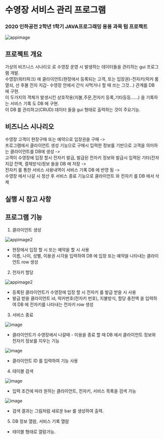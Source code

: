 # 수영장 서비스 관리 프로그램
### 2020 인하공전 2학년 1학기 JAVA프로그래밍 응용 과목 텀 프로젝트
![appimage](https://user-images.githubusercontent.com/53043464/209839490-8948fc52-b238-4d52-bc54-09eb9eed6ece.png)

## 프로젝트 개요
가상의 비즈니스 시나리오 로 수영장 운영 시 발생하는 데이터들을 관리하는 gui 프로그램 개발.<br>
수영장(워터파크) 에 클라이언트(현장에서 등록되는 고객, 또는 입장권)-전자키(락커 룸 열쇠, 선 후불 전자 지갑- 수영장 안에서 간식 사먹거나 할 때 쓰는 그것...) 관계를 DB 에 구현.<br>
이 두가지의 객체가 발생시킨 상호작용(지불,주문,전자키 등록,기타등등……) 을 기록하는 서비스 기록 도 DB 에 구현.<br>
이 DB 를 관리하고(CRUD) 데이터 들을 gui 형태로 출력하는 것이 주요기능.<br>

## 비즈니스 시나리오
수영장 고객이 현장구매 또는 예약으로 입장권을 구매 -><br>
프로그램에서 클라이언트 생성 기능으로 구매시 입력한 정보를 기반으로 고객을 의미하는 클라이언트를 DB에 생성 -><br>
고객이 수영장에 입장 할시 전자키 발급, 발급된 전자키 정보와 발급시 입력된 기타(전자지갑 잔액, 결제방식)정보 들을 DB 에 저장 -><br>
전자키 를 통한 서비스 사용내역이 서비스 기록 DB 에 반영 됨 -><br>
수영장 에서 나갈 시 정산 후 서비스 종료 기능으로 클라이언트 와 전자키 를 DB 에서 삭제

## 실행 시 참고 사항

## 프로그램 기능
1. 클라이언트 생성

![appimage2](https://user-images.githubusercontent.com/53043464/209994261-7c4fec21-e425-4919-bc49-acef42636a70.png)
  - 현장에서 입장 할 시 또는 예약을 할 시 사용
  - 이름, 나이, 성별, 이용권 시각을 입력하여 DB 에 입장 또는 예약을 나타내는 클라이언트 row 생성
2. 전자키 할당

![appimage2](https://user-images.githubusercontent.com/53043464/209994310-fc31372e-dd8f-4c98-8fa3-68d959a8744d.png)
  - 등록된 클라이언트가 수영장에 입장 할 시 전자키 를 발급 받을 시 사용
  - 발급 받을 클라이언트 id, 락커번호(전자키 번호), 지불방식, 할당 충전액 을 입력하여 DB 에 전자키를 나타내는 전자키 row 생성
3. 서비스 종료 

![image](https://user-images.githubusercontent.com/53043464/209994348-532a6ea3-32ec-4b7a-b1fc-1a7f549cd712.png)
  - 클라이언트가 수영장에서 나갈때 - 이용을 종료 할 때 DB 에서 클라이언트 정보와 전자키 정보를 지우는 기능
  
![image](https://user-images.githubusercontent.com/53043464/209994413-40aab0ec-c426-4eaa-9fdc-dd439ec54b3a.png)
  - 클라이언트 ID 를 입력하여 기능 사용
4. 테이블 검색

![image](https://user-images.githubusercontent.com/53043464/209994575-bf5dda31-2b4a-44d7-822c-86f01dbbea54.png)
  - 입력 조건에 따라 원하는 클라이언트, 전자키, 서비스 목록을 검색 가능
  
![image](https://user-images.githubusercontent.com/53043464/209994680-fa4ddfe3-52e2-42a7-b8f2-75e236b8962c.png)
  - 검색 결과는 그림처럼 새로운 bar 를 생성하여 출력.
5. DB 정보 열람, 서비스 기록 열람
  - 테이블 형태로 열람가능.







